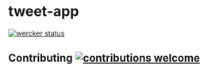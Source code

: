 # tweet-app

[![wercker status](https://app.wercker.com/status/9cac93950da19c6b6ae466fc53458cd0/s/master "wercker status")](https://app.wercker.com/project/byKey/9cac93950da19c6b6ae466fc53458cd0)

## Contributing [![contributions welcome](https://img.shields.io/badge/contributions-welcome-brightgreen.svg?style=flat)](https://github.com/dwyl/esta/issues)


